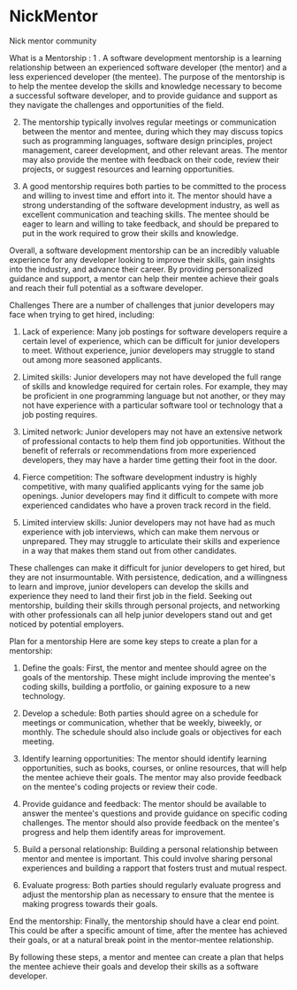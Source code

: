 # NickMentor
Nick mentor community

What is a Mentorship :
1 . A software development mentorship is a learning relationship between an experienced software developer (the mentor) and a less experienced developer (the mentee). The purpose of the mentorship is to help the mentee develop the skills and knowledge necessary to become a successful software developer, and to provide guidance and support as they navigate the challenges and opportunities of the field.

2. The mentorship typically involves regular meetings or communication between the mentor and mentee, during which they may discuss topics such as programming languages, software design principles, project management, career development, and other relevant areas. The mentor may also provide the mentee with feedback on their code, review their projects, or suggest resources and learning opportunities.

3. A good mentorship requires both parties to be committed to the process and willing to invest time and effort into it. The mentor should have a strong understanding of the software development industry, as well as excellent communication and teaching skills. The mentee should be eager to learn and willing to take feedback, and should be prepared to put in the work required to grow their skills and knowledge.

Overall, a software development mentorship can be an incredibly valuable experience for any developer looking to improve their skills, gain insights into the industry, and advance their career. By providing personalized guidance and support, a mentor can help their mentee achieve their goals and reach their full potential as a software developer.

Challenges
There are a number of challenges that junior developers may face when trying to get hired, including:

1. Lack of experience: Many job postings for software developers require a certain level of experience, which can be difficult for junior developers to meet. Without experience, junior developers may struggle to stand out among more seasoned applicants.

2. Limited skills: Junior developers may not have developed the full range of skills and knowledge required for certain roles. For example, they may be proficient in one programming language but not another, or they may not have experience with a particular software tool or technology that a job posting requires.

3. Limited network: Junior developers may not have an extensive network of professional contacts to help them find job opportunities. Without the benefit of referrals or recommendations from more experienced developers, they may have a harder time getting their foot in the door.

4. Fierce competition: The software development industry is highly competitive, with many qualified applicants vying for the same job openings. Junior developers may find it difficult to compete with more experienced candidates who have a proven track record in the field.

5. Limited interview skills: Junior developers may not have had as much experience with job interviews, which can make them nervous or unprepared. They may struggle to articulate their skills and experience in a way that makes them stand out from other candidates.

These challenges can make it difficult for junior developers to get hired, but they are not insurmountable. With persistence, dedication, and a willingness to learn and improve, junior developers can develop the skills and experience they need to land their first job in the field. Seeking out mentorship, building their skills through personal projects, and networking with other professionals can all help junior developers stand out and get noticed by potential employers.


Plan for a mentorship
Here are some key steps to create a plan for a mentorship:

1. Define the goals: First, the mentor and mentee should agree on the goals of the mentorship. These might include improving the mentee's coding skills, building a portfolio, or gaining exposure to a new technology.

2. Develop a schedule: Both parties should agree on a schedule for meetings or communication, whether that be weekly, biweekly, or monthly. The schedule should also include goals or objectives for each meeting.

3. Identify learning opportunities: The mentor should identify learning opportunities, such as books, courses, or online resources, that will help the mentee achieve their goals. The mentor may also provide feedback on the mentee's coding projects or review their code.

4. Provide guidance and feedback: The mentor should be available to answer the mentee's questions and provide guidance on specific coding challenges. The mentor should also provide feedback on the mentee's progress and help them identify areas for improvement.

5. Build a personal relationship: Building a personal relationship between mentor and mentee is important. This could involve sharing personal experiences and building a rapport that fosters trust and mutual respect.

6. Evaluate progress: Both parties should regularly evaluate progress and adjust the mentorship plan as necessary to ensure that the mentee is making progress towards their goals.

End the mentorship: Finally, the mentorship should have a clear end point. This could be after a specific amount of time, after the mentee has achieved their goals, or at a natural break point in the mentor-mentee relationship.

By following these steps, a mentor and mentee can create a plan that helps the mentee achieve their goals and develop their skills as a software developer.
